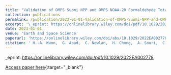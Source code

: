 ```yaml
---
title: "Validation of OMPS Suomi NPP and OMPS NOAA-20 Formaldehyde Total Columns With NDACC FTIR Observations"
collection: publications
permalink: /publication/2023-01-01-Validation-of-OMPS-Suomi-NPP-and-OMPS-NOAA-20-Formaldehyde-Total-Columns-With-NDACC-FTIR-Observations
excerpt: '\_eprint: https://onlinelibrary.wiley.com/doi/pdf/10.1029/2022EA002778'
date: 2023-01-01
venue: 'Earth and Space Science'
paperurl: 'https://onlinelibrary.wiley.com/doi/abs/10.1029/2022EA002778'
citation: ' H.-A. Kwon,  G. Abad,  C. Nowlan,  H. Chong,  A. Souri,  C. Vigouroux,  A. Röhling,  R. Kivi,  M. Makarova,  J. Notholt,  M. Palm,  H. Winkler,  Y. Té,  R. Sussmann,  M. Rettinger,  E. Mahieu,  K. Strong,  E. Lutsch,  S. Yamanouchi,  T. Nagahama,  J. Hannigan,  M. Zhou,  I. Murata,  M. Grutter,  W. Stremme,  M. De,  N. Jones,  D. Smale,  I. Morino, &quot;Validation of OMPS Suomi NPP and OMPS NOAA-20 Formaldehyde Total Columns With NDACC FTIR Observations.&quot; Earth and Space Science, 2023.'
---
```

\_eprint: https://onlinelibrary.wiley.com/doi/pdf/10.1029/2022EA002778

[Access paper here](https://onlinelibrary.wiley.com/doi/abs/10.1029/2022EA002778){:target="_blank"}
